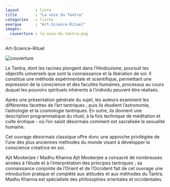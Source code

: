 ```yaml
---
layout       : livre
title        : "La voie du Tantra"
categories   : livres
exergue      : "Art-Science-Rituel"
images:
  couverture : la-voie-du-tantra.png
---
```


Art-Science-Rituel

![couverture](../../images-livres/la-voie-du-tantra.png )

Le Tantra, dont les racines plongent dans l’Hindouisme, poursuit les objectifs universels que sont la connaissance et la libération de soi. Il constitue une méthode expérimentale et scientifique, permettant une expression de la conscience et des facultés humaines, processus au cours duquel les pouvoirs spirituels inhérents à l’individu peuvent être réalisés.

Après une présentation générale du sujet, les auteurs examinent les différentes facettes de l’art tantriques ; puis ils étudient l’astronomie, l’astrologie et la cosmologie tantriques. En outre, ils donnent une description programmatique du rituel, à la fois technique de méditation et culte érotique -  où l’on saisit désormais comment est sacralisée la sexualité humaine.

Cet ouvrage désormais classique offre donc une approche privilégiée de l’une des plus anciennes méthodes du monde visant à développer la conscience créatrice en soi.

Ajit Mookerjee / Madhu Khanna
Ajit Mookerjee a consacré de nombreuses années à l’étude et à l’interprétation des principes tantriques ; sa connaissance conjointe de l’Orient et de l’Occident fait de cet ouvrage une introduction pratique et complète aux attitudes et aux méthodes du Tantra.
Madhu Khanna est spécialiste des philosophies orientales et occidentales.
